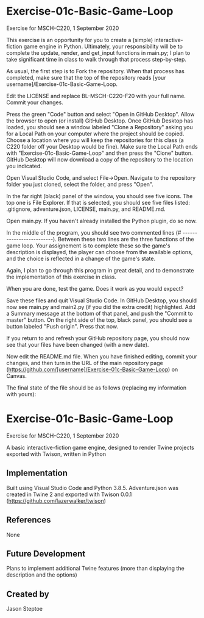 # Exercise-01c-Basic-Game-Loop
Exercise for MSCH-C220, 1 September 2020

This exercise is an opportunity for you to create a (simple) interactive-fiction game engine in Python. Ultimately, your responsibility will be to complete the update, render, and get_input functions in main.py; I plan to take significant time in class to walk through that process step-by-step.

As usual, the first step is to Fork the repository. When that process has completed, make sure that the top of the repository reads [your username]/Exercise-01c-Basic-Game-Loop.

Edit the LICENSE and replace BL-MSCH-C220-F20 with your full name. Commit your changes.

Press the green "Code" button and select "Open in GitHub Desktop". Allow the browser to open (or install) GitHub Desktop. Once GitHub Desktop has loaded, you should see a window labeled "Clone a Repository" asking you for a Local Path on your computer where the project should be copied. Choose a location where you will keep the repositories for this class (a C220 folder off your Desktop would be fine). Make sure the Local Path ends with "Exercise-01c-Basic-Game-Loop" and then press the "Clone" button. GitHub Desktop will now download a copy of the repository to the location you indicated.

Open Visual Studio Code, and select File->Open. Navigate to the repository folder you just cloned, select the folder, and press "Open".

In the far right (black) panel of the window, you should see five icons. The top one is File Explorer. If that is selected, you should see five files listed: .gitignore, adventure.json, LICENSE, main.py, and README.md.

Open main.py. If you haven't already installed the Python plugin, do so now.

In the middle of the program, you should see two commented lines (# -------------------------). Between these two lines are the three functions of the game loop. Your assignement is to complete these so the game's description is displayed, the player can choose from the available options, and the choice is reflected in a change of the game's state.

Again, I plan to go through this program in great detail, and to demonstrate the implementation of this exercise in class.

When you are done, test the game. Does it work as you would expect? 

Save these files and quit Visual Studio Code. In GitHub Desktop, you should now see main.py and main2.py (if you did the extra credit) highlighted. Add a Summary message at the bottom of that panel, and push the "Commit to master" button. On the right side of the top, black panel, you should see a button labeled "Push origin". Press that now.

If you return to and refresh your GitHub repository page, you should now see that your files have been changed (with a new date).

Now edit the README.md file. When you have finished editing, commit your changes, and then turn in the URL of the main repository page (https://github.com/[username]/Exercise-01c-Basic-Game-Loop) on Canvas.

The final state of the file should be as follows (replacing my information with yours):

# Exercise-01c-Basic-Game-Loop

Exercise for MSCH-C220, 1 September 2020

A basic interactive-fiction game engine, designed to render Twine projects exported with Twison, written in Python

## Implementation

Built using Visual Studio Code and Python 3.8.5. Adventure.json was created in Twine 2 and exported with Twison 0.0.1 (https://github.com/lazerwalker/twison)

## References

None

## Future Development

Plans to implement additional Twine features (more than displaying the description and the options)

## Created by

Jason Steptoe
